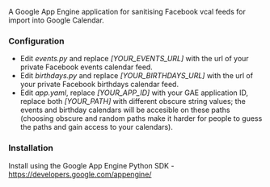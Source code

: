 A Google App Engine application for sanitising Facebook vcal feeds for import into Google Calendar.

### Configuration
* Edit *events.py* and replace *[YOUR_EVENTS_URL]* with the url of your private Facebook events calendar feed.
* Edit *birthdays.py* and replace *[YOUR_BIRTHDAYS_URL]* with the url of your private Facebook birthdays calendar feed.
* Edit *app.yaml*, replace *[YOUR_APP_ID]* with your GAE application ID, replace both *[YOUR_PATH]* with different obscure string values; the events and birthday calendars will be accesible on these paths (choosing obscure and random paths make it harder for people to guess the paths and gain access to your calendars).

### Installation
Install using the Google App Engine Python SDK - https://developers.google.com/appengine/
